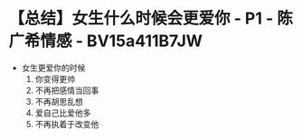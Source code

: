 # 【总结】女生什么时候会更爱你 - P1 - 陈广希情感 - BV15a411B7JW

-   女生更爱你的时候
    1.  你变得更帅
    2.  不再把感情当回事
    3.  不再胡思乱想
    4.  爱自己比爱他多
    5.  不再执着于改变他